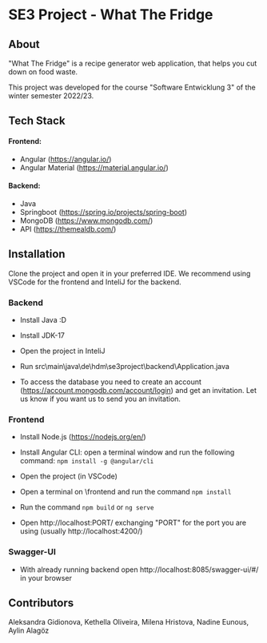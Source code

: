 # SE3 Project - What The Fridge 

## About 
"What The Fridge" is a recipe generator web application, that helps you cut down on food waste. 

This project was developed for the course "Software Entwicklung 3" of the winter semester 2022/23.

## Tech Stack 
#### Frontend: 
- Angular (https://angular.io/)
- Angular Material (https://material.angular.io/)

#### Backend: 
- Java
- Springboot (https://spring.io/projects/spring-boot)
- MongoDB (https://www.mongodb.com/)
- API (https://themealdb.com/)

## Installation

Clone the project and open it in your preferred IDE. 
We recommend using VSCode for the frontend and InteliJ for the backend.


### Backend

- Install Java :D

- Install JDK-17

- Open the project in InteliJ

- Run src\main\java\de\hdm\se3project\backend\Application.java

- To access the database you need to create an account (https://account.mongodb.com/account/login) and get an invitation. Let us know if you want us to send you an invitation.

### Frontend

- Install Node.js (https://nodejs.org/en/)

- Install Angular CLI: open a terminal window and run the following command: `npm install -g @angular/cli`

- Open the project (in VSCode)

- Open a terminal on \frontend and run the command `npm install`

- Run the command `npm build` or `ng serve`

- Open http://localhost:PORT/ exchanging "PORT" for the port you are using (usually http://localhost:4200/)


### Swagger-UI

- With already running backend open http://localhost:8085/swagger-ui/#/ in your browser



## Contributors 
Aleksandra Gidionova, Kethella Oliveira, Milena Hristova, Nadine Eunous, Aylin Alagöz 

